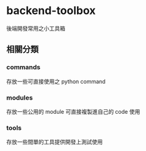# backend-toolbox
後端開發常用之小工具箱

## 相關分類
### commands
存放一些可直接使用之 python command

### modules
存放一些公用的 module 可直接複製進自己的 code 使用

### tools
存放一些間單的工具提供開發上測試使用
